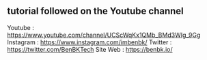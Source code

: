 ## tutorial followed on the Youtube channel

Youtube : https://www.youtube.com/channel/UCScWqKx1QMb_BMd3WIg_9Gg
Instagram : https://www.instagram.com/imbenbk/
Twitter : https://twitter.com/BenBKTech
Site Web : https://benbk.io/
